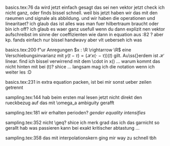 basics.tex:76
da wird jetzt einfach gesagt das sei nen vektor jetzt
check ich nicht ganz, oder finds bissel schnell. weil bis jetzt haben wir das
mit den raeumen und signale als abbildung. und wir haben die operationen und
linearitaet? ich glaub das ist alles was man fuer hilbertraum braucht oder bin
ich off?
ich glaub es waer ganz usefull wenn du dann explizit nen vektor aufschreibst im
sinne der coeffizienten wie dann in equation aus :82 ?
aber kp. fands einfach nur bissel handwavy aber vlt ueberseh ich was


basics.tex:200
f\"ur Anregungen $x : \R \rightarrow \R$ eine Verschiebungsinvarianz mit $y(t - \tau) = (\mathcal{H}x(\cdot  - \tau))(t)$ gilt. Au\ss{}erdem ist $\mathcal{H}$ linear.
find ich bissel verwirrend mit dem \cdot in x() ... warum kommt das nicht
hinten mit bei (t)?
shice ... langsam mag ich die notation wenn ich weiter les :D


basics.tex:231
in extra equation packen, ist bei mir sonst ueber zeilen getrennt


sampling.tex:144
hab beim ersten mal lesen jetzt nicht direkt den rueckbezug auf das mit \omega_a
ambiguity gerafft


sampling.tex:181
wir erhalten perioden? *gender equality intensifies*


sampling.tex:352
nicht \geq?
shice ich merk grad das ich das garnicht so gerallt hab was passieren kann bei
exakt kritischer abtastung ...


sampling.tex:358
das mit interpolationskern ging mir way zu schnell tbh
